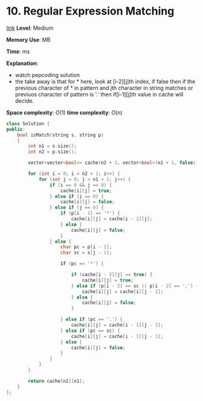 # 10. Regular Expression Matching

[link]()
**Level**: Medium 

**Memory Use**:   MB

**Time**:  ms

**Explanation**:
- watch pepcoding solution 
-   the take away is that for * here, look at [i-2][j]th index, if false then if the previous character of * in pattern and jth character in string matches or previuos character of pattern is '.' then if[i-1][j]th value in cache will decide. 

**Space complexity**: $O(1)$
**time complexity**: $O(n)$

```cpp
class Solution {
public:
    bool isMatch(string s, string p)
    {
        int n1 = s.size();
        int n2 = p.size();

        vector<vector<bool>> cache(n2 + 1, vector<bool>(n1 + 1, false));

        for (int i = 0; i < n2 + 1; i++) {
            for (int j = 0; j < n1 + 1; j++) {
                if (i == 0 && j == 0) {
                    cache[i][j] = true;
                } else if (i == 0) {
                    cache[i][j] = false;
                } else if (j == 0) {
                    if (p[i - 1] == '*') {
                        cache[i][j] = cache[i - 2][j];
                    } else {
                        cache[i][j] = false;
                    }
                } else {
                    char pc = p[i - 1];
                    char sc = s[j - 1];

                    if (pc == '*') {

                        if (cache[i - 2][j] == true) {
                            cache[i][j] = true;
                        } else if (p[i - 2] == sc || p[i - 2] == '.') {
                            cache[i][j] = cache[i][j - 1];
                        } else {
                            cache[i][j] = false;
                        }

                    } else if (pc == '.') {
                        cache[i][j] = cache[i - 1][j - 1];
                    } else if (pc == sc) {
                        cache[i][j] = cache[i - 1][j - 1];
                    } else {
                        cache[i][j] = false;
                    }
                }
            }
        }

        return cache[n2][n1];
    }
};
```

